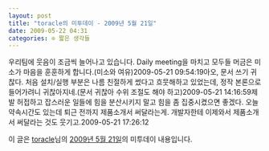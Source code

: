 ```yaml
---
layout: post
title: "toracle의 미투데이 - 2009년 5월 21일"
date: 2009-05-22 04:31
categories: ⊙ 짧은 생각들
---
```


우리팀에 웃음이 조금씩 늘어나고 있습니다. Daily meeting을 마치고 모두들 머금은 미소가 마음을 훈훈하게 합니다.(미소와 여유)2009-05-21 09:54:19아오, 문서 쓰기 귀찮다. 처음 설치/실행 부분은 나름 친절하게 썼다고 흐뭇해하고 있었는데, 정작 본론으로 들어가려니 귀찮아지네.(문서 귀찮아 수위 조절도 해야 하고)2009-05-21 14:16:59제발 허접하고 잡스러운 일들에 힘을 분산시키지 말고 힘을 좀 집중시켰으면 좋겠다. 오늘 약속시간도 있는데 퇴근 전까지 제품소개서 써달라는게. 개발자한테 이제와서 제품소개서 써달라는 것도 웃기고.2009-05-21 17:26:12

이 글은 [toracle](http://me2day.net/toracle)님의 [2009년 5월 21일](http://me2day.net/toracle/2009/05/21#09:54:19)의 미투데이 내용입니다.


       
